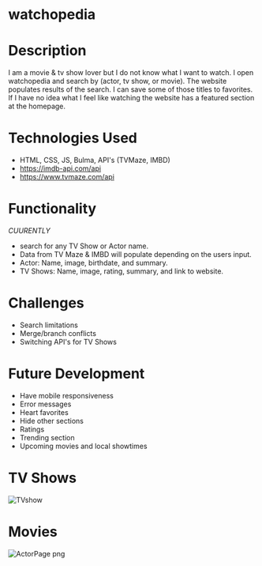 # watchopedia

# Description  
I am a movie & tv show lover but I do not know what I want to watch. I open watchopedia and search by (actor, tv show, or movie). The website populates results of the search. I can save some of those titles to favorites. If I have no idea what I feel like watching the website has a featured section at the homepage.

# Technologies Used
- HTML, CSS, JS, Bulma, API's (TVMaze, IMBD)
- https://imdb-api.com/api
- https://www.tvmaze.com/api


# Functionality
*CUURENTLY* 
- search for any TV Show or Actor name. 
- Data from TV Maze & IMBD will populate depending on the users input.
- Actor: Name, image, birthdate, and summary.
- TV Shows: Name, image, rating, summary, and link to website.

# Challenges
- Search limitations
- Merge/branch conflicts
- Switching API's for TV Shows

# Future Development
- Have mobile responsiveness
- Error messages
- Heart favorites
- Hide other sections
- Ratings
- Trending section
- Upcoming movies and local showtimes

# TV Shows
![TVshow](https://user-images.githubusercontent.com/35536193/147253322-c80ebd26-b935-47e0-b3da-e11d525f0627.png)

# Movies

![ActorPage png](https://user-images.githubusercontent.com/35536193/147253844-6940dcd1-cda2-4a87-b8d6-11635e24df20.jpg)
